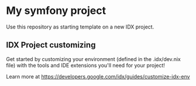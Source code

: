 # My symfony project

Use this repository as starting template on a new IDX project.

## IDX Project customizing

Get started by customizing your environment (defined in the .idx/dev.nix file) with the tools and IDE extensions you'll need for your project!

Learn more at https://developers.google.com/idx/guides/customize-idx-env
